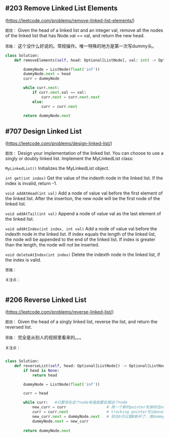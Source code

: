 
## #203 Remove Linked List Elements
(https://leetcode.com/problems/remove-linked-list-elements/)

`题目：`
Given the head of a linked list and an integer val, remove all the nodes of the linked list that has Node.val == val, and return the new head.

`思路：` 这个没什么好说的。常规操作。唯一特殊的地方是第一次写dummy头。

```python
class Solution:
    def removeElements(self, head: Optional[ListNode], val: int) -> Optional[ListNode]:

        dummyNode = ListNode(float('inf'))
        dummyNode.next = head
        curr = dummyNode

        while curr.next:
            if curr.next.val == val:
                curr.next = curr.next.next
            else:
                curr = curr.next

        return dummyNode.next

```

## #707 Design Linked List
(https://leetcode.com/problems/design-linked-list/)

`题目：`
Design your implementation of the linked list. You can choose to use a singly or doubly linked list. Implement the MyLinkedList class:

`MyLinkedList()` Initializes the MyLinkedList object.

`int get(int index)` Get the value of the indexth node in the linked list. If the index is invalid, return -1.

`void addAtHead(int val)` Add a node of value val before the first element of the linked list. After the insertion, the new node will be the first node of the linked list.

`void addAtTail(int val)` Append a node of value val as the last element of the linked list.

`void addAtIndex(int index, int val)` Add a node of value val before the indexth node in the linked list. If index equals the length of the linked list, the node will be appended to the end of the linked list. If index is greater than the length, the node will not be inserted.

`void deleteAtIndex(int index)` Delete the indexth node in the linked list, if the index is valid.

`思路：` 

`关注点：`

```python


```

## #206 Reverse Linked List
(https://leetcode.com/problems/reverse-linked-list/)

`题目：`
Given the head of a singly linked list, reverse the list, and return the reversed list.

`思路：` 完全是从别人的视频里看来的。。。

`关注点：`

```python

class Solution:
    def reverseList(self, head: Optional[ListNode]) -> Optional[ListNode]:
        if head is None:
            return head

        dummyNode = ListNode(float('inf'))

        curr = head

        while curr:   #只要现在这个node有值就要处理这个node
            new_curr = curr                  # 用一个新的pointer先保存住node A的地址
            curr = curr.next                 # tracking pointer可以move到下一个node B了
            new_curr.next = dummyNode.next   # 现在A可以跟B断开了，用dummy Node作为新LL的虚拟头，不断把跟之前LL断开的Node插入dummy和dummy.next之间
            dummyNode.next = new_curr        
            
        return dummyNode.next
```

